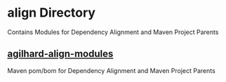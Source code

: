# align Directory

Contains Modules for Dependency Alignment and Maven Project Parents

## [agilhard-align-modules](https://github.com/agilhard-oss//agilhard-align-modules)

Maven pom/bom for Dependency Alignment and Maven Project Parents

